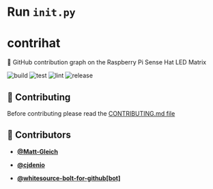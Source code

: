 <!-- DO NOT REMOVE - contributor_list:data:start:["Matt-Gleich", "cjdenio", "whitesource-bolt-for-github[bot]"]:end -->

# Run `init.py`

# contrihat

🥧 GitHub contribution graph on the Raspberry Pi Sense Hat LED Matrix

![build](https://github.com/Matt-Gleich/contrihat/workflows/build/badge.svg)
![test](https://github.com/Matt-Gleich/contrihat/workflows/test/badge.svg)
![lint](https://github.com/Matt-Gleich/contrihat/workflows/lint/badge.svg)
![release](https://github.com/Matt-Gleich/contrihat/workflows/release/badge.svg)

## 🙌 Contributing

Before contributing please read the [CONTRIBUTING.md file](https://github.com/Matt-Gleich/contrihat/blob/master/CONTRIBUTING.md)

<!-- DO NOT REMOVE - contributor_list:start -->

## 👥 Contributors

- **[@Matt-Gleich](https://github.com/Matt-Gleich)**

- **[@cjdenio](https://github.com/cjdenio)**

- **[@whitesource-bolt-for-github[bot]](https://github.com/apps/whitesource-bolt-for-github)**

<!-- DO NOT REMOVE - contributor_list:end -->

